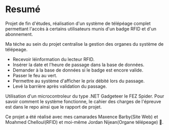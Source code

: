 ﻿# Resumé
Projet de fin d'études, réalisation d'un système de télépéage complet permettant l'accès à certains utilisateurs munis d'un badge RFID et d'un abonnement.

Ma téche au sein du projet centralise la gestion des organes du système de télépeage.
*	Recevoir léinformation du lecteur RFID.
*	Insérer la date et l'heure de passage dans la base de données.
*	Demander à la base de données si le badge est encore valide.
*	Passer le feu au vert.
*	Permettre au système d'afficher le prix débité lors du passage.
*	Levé la barrière après validation du passage.

Utilisation d'un microcontroleur du type .NET Gadgeteer le FEZ Spider.
Pour savoir comment le système fonctionne, le cahier des charges de l'épreuve est dans le repo ainsi que le rapport de projet.

Ce projet a été réalisé avec mes camarades Maxence Barby(Site Web) et Moahmed Chelloul(RFID) et moi-même Jordan Nijean(Organe télépeage) :tada:.

